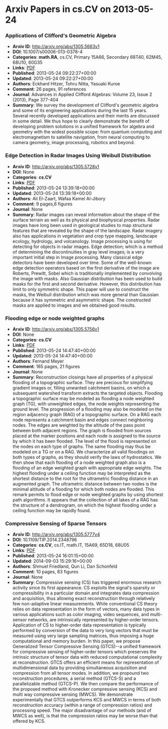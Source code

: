 # Arxiv Papers in cs.CV on 2013-05-24
### Applications of Clifford's Geometric Algebra
- **Arxiv ID**: http://arxiv.org/abs/1305.5663v1
- **DOI**: 10.1007/s00006-013-0378-4
- **Categories**: **math.RA**, cs.CV, Primary 15A66, Secondary 68T40, 62M45, 68U10, 60G35
- **Links**: [PDF](http://arxiv.org/pdf/1305.5663v1)
- **Published**: 2013-05-24 09:22:27+00:00
- **Updated**: 2013-05-24 09:22:27+00:00
- **Authors**: Eckhard Hitzer, Tohru Nitta, Yasuaki Kuroe
- **Comment**: 26 pages, 91 references
- **Journal**: Advances in Applied Clifford Algebras: Volume 23, Issue 2 (2013),
  Page 377-404
- **Summary**: We survey the development of Clifford's geometric algebra and some of its engineering applications during the last 15 years. Several recently developed applications and their merits are discussed in some detail. We thus hope to clearly demonstrate the benefit of developing problem solutions in a unified framework for algebra and geometry with the widest possible scope: from quantum computing and electromagnetism to satellite navigation, from neural computing to camera geometry, image processing, robotics and beyond.



### Edge Detection in Radar Images Using Weibull Distribution
- **Arxiv ID**: http://arxiv.org/abs/1305.5728v1
- **DOI**: None
- **Categories**: **cs.CV**
- **Links**: [PDF](http://arxiv.org/pdf/1305.5728v1)
- **Published**: 2013-05-24 13:39:18+00:00
- **Updated**: 2013-05-24 13:39:18+00:00
- **Authors**: Ali El-Zaart, Wafaa Kamel Al-Jibory
- **Comment**: 9 pages,6 figures
- **Journal**: None
- **Summary**: Radar images can reveal information about the shape of the surface terrain as well as its physical and biophysical properties. Radar images have long been used in geological studies to map structural features that are revealed by the shape of the landscape. Radar imagery also has applications in vegetation and crop type mapping, landscape ecology, hydrology, and volcanology. Image processing is using for detecting for objects in radar images. Edge detection; which is a method of determining the discontinuities in gray level images; is a very important initial step in Image processing. Many classical edge detectors have been developed over time. Some of the well-known edge detection operators based on the first derivative of the image are Roberts, Prewitt, Sobel which is traditionally implemented by convolving the image with masks. Also Gaussian distribution has been used to build masks for the first and second derivative. However, this distribution has limit to only symmetric shape. This paper will use to construct the masks, the Weibull distribution which was more general than Gaussian because it has symmetric and asymmetric shape. The constructed masks are applied to images and we obtained good results.



### Flooding edge or node weighted graphs
- **Arxiv ID**: http://arxiv.org/abs/1305.5756v1
- **DOI**: None
- **Categories**: **cs.CV**
- **Links**: [PDF](http://arxiv.org/pdf/1305.5756v1)
- **Published**: 2013-05-24 14:47:40+00:00
- **Updated**: 2013-05-24 14:47:40+00:00
- **Authors**: Fernand Meyer
- **Comment**: 165 pages, 21 figures
- **Journal**: None
- **Summary**: Reconstruction closings have all properties of a physical flooding of a topographic surface. They are precious for simplifying gradient images or, filling unwanted catchment basins, on which a subsequent watershed transform extracts the targeted objects. Flooding a topographic surface may be modeled as flooding a node weighted graph (TG), with unweighted edges, the node weights representing the ground level. The progression of a flooding may also be modeled on the region adjacency graph (RAG) of a topographic surface. On a RAG each node represents a catchment basin and edges connect neighboring nodes. The edges are weighted by the altitude of the pass point between both adjacent regions. The graph is flooded from sources placed at the marker positions and each node is assigned to the source by which it has been flooded. The level of the flood is represented on the nodes on each type of graphs. The same flooding may thus be modeled on a TG or on a RAG. We characterize all valid floodings on both types of graphs, as they should verify the laws of hydrostatics. We then show that each flooding of a node weighted graph also is a flooding of an edge weighted graph with appropriate edge weights. The highest flooding under a ceiling function may be interpreted as the shortest distance to the root for the ultrametric flooding distance in an augmented graph. The ultrametric distance between two nodes is the minimal altitude of a flooding for which both nodes are flooded. This remark permits to flood edge or node weighted graphs by using shortest path algorithms. It appears that the collection of all lakes of a RAG has the structure of a dendrogram, on which the highest flooding under a ceiling function may be rapidly found.



### Compressive Sensing of Sparse Tensors
- **Arxiv ID**: http://arxiv.org/abs/1305.5777v4
- **DOI**: 10.1109/TIP.2014.2348796
- **Categories**: **cs.CV**, cs.IT, math.IT, 15A69, 65D18, 68U05
- **Links**: [PDF](http://arxiv.org/pdf/1305.5777v4)
- **Published**: 2013-05-24 16:01:15+00:00
- **Updated**: 2014-09-03 15:29:16+00:00
- **Authors**: Shmuel Friedland, Qun Li, Dan Schonfeld
- **Comment**: 10 pages, 83 figures
- **Journal**: None
- **Summary**: Compressive sensing (CS) has triggered enormous research activity since its first appearance. CS exploits the signal's sparsity or compressibility in a particular domain and integrates data compression and acquisition, thus allowing exact reconstruction through relatively few non-adaptive linear measurements. While conventional CS theory relies on data representation in the form of vectors, many data types in various applications such as color imaging, video sequences, and multi-sensor networks, are intrinsically represented by higher-order tensors. Application of CS to higher-order data representation is typically performed by conversion of the data to very long vectors that must be measured using very large sampling matrices, thus imposing a huge computational and memory burden. In this paper, we propose Generalized Tensor Compressive Sensing (GTCS)--a unified framework for compressive sensing of higher-order tensors which preserves the intrinsic structure of tensor data with reduced computational complexity at reconstruction. GTCS offers an efficient means for representation of multidimensional data by providing simultaneous acquisition and compression from all tensor modes. In addition, we propound two reconstruction procedures, a serial method (GTCS-S) and a parallelizable method (GTCS-P). We then compare the performance of the proposed method with Kronecker compressive sensing (KCS) and multi way compressive sensing (MWCS). We demonstrate experimentally that GTCS outperforms KCS and MWCS in terms of both reconstruction accuracy (within a range of compression ratios) and processing speed. The major disadvantage of our methods (and of MWCS as well), is that the compression ratios may be worse than that offered by KCS.



